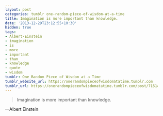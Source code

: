 ```yaml
---
layout: post
categories: tumblr one-random-piece-of-wisdom-at-a-time
title: Imagination is more important than knowledge.
date: '2013-12-29T23:12:55+10:30'
hidden: true
tags:
- Albert-Einstein
- imagination
- is
- more
- important
- than
- knowledge
- quote
- wisdom
tumblr: One Random Piece of Wisdom at a Time
tumblr_website_url: https://onerandompieceofwisdomatatime.tumblr.com
tumblr_url: https://onerandompieceofwisdomatatime.tumblr.com/post/71514803828/imagination-is-more-important-than-knowledge
---
```

> Imagination is more important than knowledge.

—Albert Einstein
